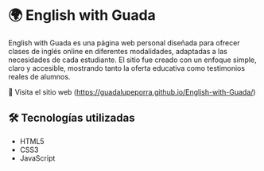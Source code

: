# 🌍 English with Guada

English with Guada es una página web personal diseñada para ofrecer clases de inglés online en diferentes modalidades, adaptadas a las necesidades de cada estudiante.
El sitio fue creado con un enfoque simple, claro y accesible, mostrando tanto la oferta educativa como testimonios reales de alumnos.

🔗 Visita el sitio web (https://guadalupeporra.github.io/English-with-Guada/)

## 🛠️ Tecnologías utilizadas

- HTML5
- CSS3
- JavaScript
